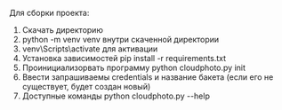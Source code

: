 Для сборки проекта:
1. Скачать директорию
2. python -m venv venv внутри скаченной директории
3. venv\Scripts\activate для активации
4. Установка зависимостей pip install -r requirements.txt
5. Проинициализорвать программу python cloudphoto.py init
6. Ввести запрашиваемы credentials и название бакета (если его не существует, будет создан новый)
7. Доступные команды python cloudphoto.py --help
